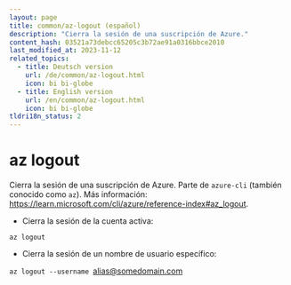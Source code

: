 ```yaml
---
layout: page
title: common/az-logout (español)
description: "Cierra la sesión de una suscripción de Azure."
content_hash: 03521a73debcc65205c3b72ae91a0316bbce2010
last_modified_at: 2023-11-12
related_topics:
  - title: Deutsch version
    url: /de/common/az-logout.html
    icon: bi bi-globe
  - title: English version
    url: /en/common/az-logout.html
    icon: bi bi-globe
tldri18n_status: 2
---
```

# az logout

Cierra la sesión de una suscripción de Azure.
Parte de `azure-cli` (también conocido como `az`).
Más información: <https://learn.microsoft.com/cli/azure/reference-index#az_logout>.

- Cierra la sesión de la cuenta activa:

`az logout`

- Cierra la sesión de un nombre de usuario específico:

`az logout --username `<span class="tldr-var badge badge-pill bg-dark-lm bg-white-dm text-white-lm text-dark-dm font-weight-bold">alias@somedomain.com</span>
